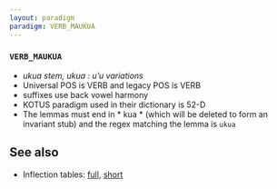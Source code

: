 ```yaml
---
layout: paradigm
paradigm: VERB_MAUKUA
---
```

### ` VERB_MAUKUA `

* _ukua stem, ukua : u’u variations_
* Universal POS is VERB and legacy POS is VERB
* suffixes use back vowel harmony
* KOTUS paradigm used in their dictionary is 52-D
* The lemmas must end in * kua * (which will be deleted to form an invariant stub) and the regex matching the lemma is ` ukua `

## See also

* Inflection tables: [full](gen/M/maukua.html), [short](gen/M/maukua_wikt.html)

